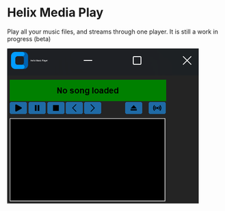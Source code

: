 # Helix Media Play
Play all your music files, and streams through one player.
It is still a work in progress (beta)

<IMG SRC="https://github.com/helix2301/helix-player/blob/main/media-player.png?raw=true">
